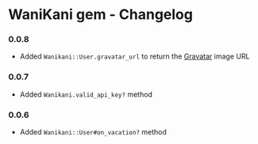 # WaniKani gem - Changelog

### 0.0.8

- Added `Wanikani::User.gravatar_url` to return the [Gravatar](http://en.gravatar.com/) image URL

### 0.0.7

- Added `Wanikani.valid_api_key?` method

### 0.0.6

- Added `Wanikani::User#on_vacation?` method
